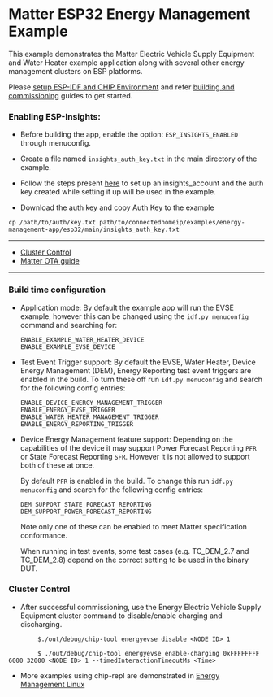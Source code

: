 # Matter ESP32 Energy Management Example

This example demonstrates the Matter Electric Vehicle Supply Equipment and Water
Heater example application along with several other energy management clusters
on ESP platforms.

Please
[setup ESP-IDF and CHIP Environment](../../../docs/guides/esp32/setup_idf_chip.md)
and refer
[building and commissioning](../../../docs/guides/esp32/build_app_and_commission.md)
guides to get started.

### Enabling ESP-Insights:

-   Before building the app, enable the option: `ESP_INSIGHTS_ENABLED` through
    menuconfig.

-   Create a file named `insights_auth_key.txt` in the main directory of the
    example.

-   Follow the steps present
    [here](https://github.com/espressif/esp-insights/blob/main/examples/README.md#set-up-esp-insights-account)
    to set up an insights_account and the auth key created while setting it up
    will be used in the example.

-   Download the auth key and copy Auth Key to the example

```
cp /path/to/auth/key.txt path/to/connectedhomeip/examples/energy-management-app/esp32/main/insights_auth_key.txt
```

---

-   [Cluster Control](#cluster-control)
-   [Matter OTA guide](../../../docs/guides/esp32/ota.md)

---

### Build time configuration

-   Application mode: By default the example app will run the EVSE example,
    however this can be changed using the `idf.py menuconfig` command and
    searching for:

        ENABLE_EXAMPLE_WATER_HEATER_DEVICE
        ENABLE_EXAMPLE_EVSE_DEVICE

-   Test Event Trigger support: By default the EVSE, Water Heater, Device Energy
    Management (DEM), Energy Reporting test event triggers are enabled in the
    build. To turn these off run `idf.py menuconfig` and search for the
    following config entries:

        ENABLE_DEVICE_ENERGY_MANAGEMENT_TRIGGER
        ENABLE_ENERGY_EVSE_TRIGGER
        ENABLE_WATER_HEATER_MANAGEMENT_TRIGGER
        ENABLE_ENERGY_REPORTING_TRIGGER

-   Device Energy Management feature support: Depending on the capabilities of
    the device it may support Power Forecast Reporting `PFR` or State Forecast
    Reporting `SFR`. However it is not allowed to support both of these at once.

    By default `PFR` is enabled in the build. To change this run
    `idf.py menuconfig` and search for the following config entries:

        DEM_SUPPORT_STATE_FORECAST_REPORTING
        DEM_SUPPORT_POWER_FORECAST_REPORTING

    Note only one of these can be enabled to meet Matter specification
    conformance.

    When running in test events, some test cases (e.g. TC_DEM_2.7 and
    TC_DEM_2.8) depend on the correct setting to be used in the binary DUT.

### Cluster Control

-   After successful commissioning, use the Energy Electric Vehicle Supply
    Equipment cluster command to disable/enable charging and discharging.

```
        $./out/debug/chip-tool energyevse disable <NODE ID> 1
```

```
        $ ./out/debug/chip-tool energyevse enable-charging 0xFFFFFFFF 6000 32000 <NODE ID> 1 --timedInteractionTimeoutMs <Time>
```

-   More examples using chip-repl are demonstrated in
    [Energy Management Linux](../linux/README.md)

